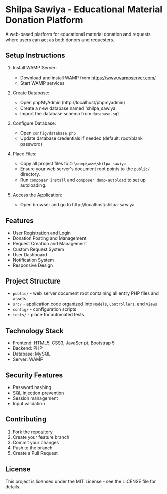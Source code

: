 # Shilpa Sawiya - Educational Material Donation Platform

A web-based platform for educational material donation and requests where users can act as both donors and requesters.

## Setup Instructions

1. Install WAMP Server:
   - Download and install WAMP from https://www.wampserver.com/
   - Start WAMP services

2. Create Database:
   - Open phpMyAdmin (http://localhost/phpmyadmin)
   - Create a new database named 'shilpa_sawiya'
   - Import the database schema from `database.sql`

3. Configure Database:
   - Open `config/database.php`
   - Update database credentials if needed (default: root/blank password)

4. Place Files:
   - Copy all project files to `C:\wamp\www\shilpa-sawiya`
   - Ensure your web server's document root points to the `public/` directory.
   - Run `composer install` and `composer dump-autoload` to set up autoloading.

5. Access the Application:
   - Open browser and go to http://localhost/shilpa-sawiya

## Features

- User Registration and Login
- Donation Posting and Management
- Request Creation and Management
- Custom Request System
- User Dashboard
- Notification System
- Responsive Design
## Project Structure
- `public/` - web server document root containing all entry PHP files and assets
- `src/` - application code organized into `Models`, `Controllers`, and `Views`
- `config/` - configuration scripts
- `tests/` - place for automated tests


## Technology Stack

- Frontend: HTML5, CSS3, JavaScript, Bootstrap 5
- Backend: PHP
- Database: MySQL
- Server: WAMP

## Security Features

- Password hashing
- SQL injection prevention
- Session management
- Input validation

## Contributing

1. Fork the repository
2. Create your feature branch
3. Commit your changes
4. Push to the branch
5. Create a Pull Request

## License

This project is licensed under the MIT License - see the LICENSE file for details.
